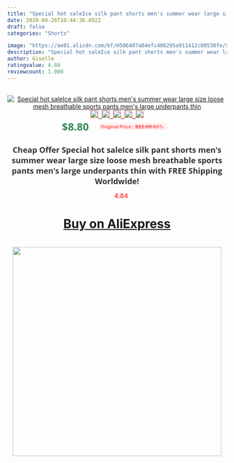 ```yaml
---
title: "Special hot saleIce silk pant shorts men's summer wear large size loose mesh breathable sports pants men's large underpants thin"
date: 2020-04-26T10:44:36.892Z
draft: false
categories: "Shorts"

image: "https://ae01.alicdn.com/kf/H506407a84efc406295a911412c80530fe/Special-hot-saleIce-silk-pant-shorts-men-s-summer-wear-large-size-loose-mesh-breathable-sports.jpg"
description: "Special hot saleIce silk pant shorts men's summer wear large size loose mesh breathable sports pants men's large underpants thin"
author: Giselle
ratingvalue: 4.84
reviewcount: 1.000
---
```

<br>
<div style="text-align: center;">
<a href="https://s.click.aliexpress.com/e/_9g494Z" target="_blank" rel="nofollow noopener noreferrer"><img alt="Special hot saleIce silk pant shorts men's summer wear large size loose mesh breathable sports pants men's large underpants thin" class="magnifier-image" src="https://ae01.alicdn.com/kf/H506407a84efc406295a911412c80530fe/Special-hot-saleIce-silk-pant-shorts-men-s-summer-wear-large-size-loose-mesh-breathable-sports.jpg_640x640.jpg">
<br>
<img style="border:1px solid salmon" src="https://ae01.alicdn.com/kf/H506407a84efc406295a911412c80530fe/Special-hot-saleIce-silk-pant-shorts-men-s-summer-wear-large-size-loose-mesh-breathable-sports.jpg_120x120.jpg">&nbsp;&nbsp;<img style="border:1px solid salmon" src="https://ae01.alicdn.com/kf/H56c8528d502a45cfbb7cd78ec760bac6N/Special-hot-saleIce-silk-pant-shorts-men-s-summer-wear-large-size-loose-mesh-breathable-sports.jpg_120x120.jpg">&nbsp;&nbsp;<img style="border:1px solid salmon" src="https://ae01.alicdn.com/kf/Hca8bc85b779e4a94b55090839c29a77dM/Special-hot-saleIce-silk-pant-shorts-men-s-summer-wear-large-size-loose-mesh-breathable-sports.jpg_120x120.jpg">&nbsp;&nbsp;<img style="border:1px solid salmon" src="https://ae01.alicdn.com/kf/H5b42bb3530904c53aa16979703255bf3O/Special-hot-saleIce-silk-pant-shorts-men-s-summer-wear-large-size-loose-mesh-breathable-sports.jpg_120x120.jpg">&nbsp;&nbsp;<img style="border:1px solid salmon" src="https://ae01.alicdn.com/kf/Hfed8ccc580504c369cca1821fa6c8fb8o/Special-hot-saleIce-silk-pant-shorts-men-s-summer-wear-large-size-loose-mesh-breathable-sports.jpg_120x120.jpg"></a></div><br0>
<div style="text-align: center;"><span style="background-color: white; border: 0px; box-sizing: border-box; color: seagreen; display: inline-block; font-family: &quot;open sans&quot; , &quot;arial&quot; , &quot;helvetica&quot; , sans-serif , &quot;heiti&quot;; font-size: 24px; font-stretch: inherit; font-weight: 700; line-height: inherit; margin: 0px 10px 0px 0px; padding: 0px; vertical-align: middle;">$8.80 </span>
<span style="background: rgb(255 , 241 , 241); border-radius: 3px; border: 0px; box-sizing: border-box; color: #ff4747; display: inline-block; font-family: inherit; font-size: 12px; font-stretch: inherit; font-style: inherit; font-variant: inherit; font-weight: 600; line-height: inherit; margin: 0px; padding: 2px 5px; transform: scale(0.9); vertical-align: middle;">Original Price : <b style="text-decoration: line-through;">$22.00 </b> 60%&nbsp;&nbsp;</span></div>
<h1 style="color: #333333; display: inline-block; font-family: &quot;open sans&quot; , &quot;arial&quot; , &quot;helvetica&quot; , sans-serif , &quot;heiti&quot;; font-size: 18px; font-stretch: inherit; font-weight: 700; text-align: center;">Cheap Offer Special hot saleIce silk pant shorts men's summer wear large size loose mesh breathable sports pants men's large underpants thin with FREE Shipping Worldwide!</h1>
<div style="color: #ff4747; text-align: center;">
<img src="https://4.bp.blogspot.com/-M0ZcTcb-5uY/XleCXlxnR4I/AAAAAAAAAEc/OrjgMkXV1oMQFaCRZj5HQwOCBcu3w1FegCPcBGAYYCw/s1600/star.png" style="height: 15px;">&nbsp;<b>4.84</b></div>
<div class="button_cont" align="center"><a class="buynow_a" href="https://s.click.aliexpress.com/e/_9g494Z" target="_blank" rel="nofollow noopener noreferrer"><H1>Buy on AliExpress</H1></a></div><br>
<div class="separator" style="clear: both; text-align: center;">
<img src="https://lh3.googleusercontent.com/-pTy5HemUv9M/XlePHvY0dAI/AAAAAAAAAE4/0nX5iRUoIWY8eMW9Dpxeirr157OZliDIgCLcBGAsYHQ/s1600/badge.gif" width="480">
</div>
